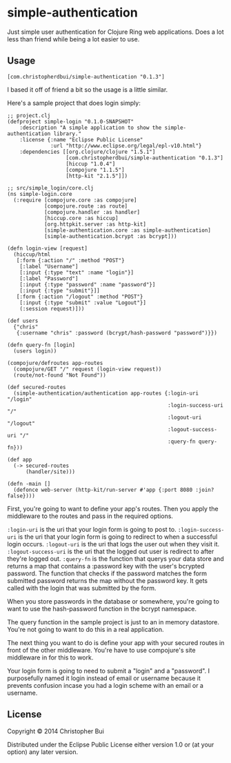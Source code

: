 # simple-authentication

Just simple user authentication for Clojure Ring web applications. Does a lot less than friend while being a lot easier to use.

## Usage

`[com.christopherdbui/simple-authentication "0.1.3"]`

I based it off of friend a bit so the usage is a little similar.

Here's a sample project that does login simply:

    ;; project.clj
    (defproject simple-login "0.1.0-SNAPSHOT"
        :description "A simple application to show the simple-authentication library."
        :license {:name "Eclipse Public License"
                  :url "http://www.eclipse.org/legal/epl-v10.html"}
        :dependencies [[org.clojure/clojure "1.5.1"]
                       [com.christopherdbui/simple-authentication "0.1.3"]
                       [hiccup "1.0.4"]                 
                       [compojure "1.1.5"]
                       [http-kit "2.1.5"]])
         
```              
;; src/simple_login/core.clj
(ns simple-login.core
  (:require [compojure.core :as compojure]
            [compojure.route :as route]
            [compojure.handler :as handler]
            [hiccup.core :as hiccup]
            [org.httpkit.server :as http-kit]
            [simple-authentication.core :as simple-authentication]
            [simple-authentication.bcrypt :as bcrypt]))

(defn login-view [request]
  (hiccup/html
   [:form {:action "/" :method "POST"}
    [:label "Username"]
    [:input {:type "text" :name "login"}]
    [:label "Password"]
    [:input {:type "password" :name "password"}]
    [:input {:type "submit"}]]
   [:form {:action "/logout" :method "POST"}
    [:input {:type "submit" :value "Logout"}]
    (:session request)]))

(def users
  {"chris"
   {:username "chris" :password (bcrypt/hash-password "password")}})

(defn query-fn [login]
  (users login))

(compojure/defroutes app-routes
  (compojure/GET "/" request (login-view request))
  (route/not-found "Not Found"))

(def secured-routes
  (simple-authentication/authentication app-routes {:login-uri "/login"
                                                    :login-success-uri "/"
                                                    :logout-uri "/logout"
                                                    :logout-success-uri "/"
                                                    :query-fn query-fn}))

(def app
  (-> secured-routes
      (handler/site)))

(defn -main []
  (defonce web-server (http-kit/run-server #'app {:port 8080 :join? false})))

```

First, you're going to want to define your app's routes. Then you apply the middleware to the routes and pass in the required options.

`:login-uri` is the uri that your login form is going to post to.
`:login-success-uri` is the uri that your login form is going to redirect to when a successful login occurs.
`:logout-uri` is the uri that logs the user out when they visit it.
`:logout-success-uri` is the uri that the logged out user is redirect to after they're logged out.
`:query-fn` is the function that querys your data store and returns a map that contains a :password key with the user's bcrypted password. The function that checks if the password matches the form submitted password returns the map without the password key. It gets called with the login that was submitted by the form.

When you store passwords in the database or somewhere, you're going to want to use the hash-password function in the bcrypt namespace.

The query function in the sample project is just to an in memory datastore. You're not going to want to do this in a real application.

The next thing you want to do is define your app with your secured routes in front of the other middleware. You're have to use compojure's site middleware in for this to work.

Your login form is going to need to submit a "login" and a "password". I purposefully named it login instead of email or username because it prevents confusion incase you had a login scheme with an email or a username.

## License

Copyright © 2014 Christopher Bui

Distributed under the Eclipse Public License either version 1.0 or (at
your option) any later version.
